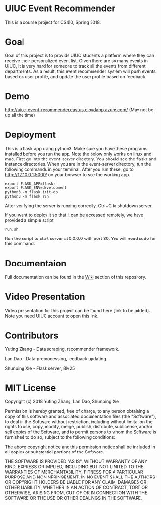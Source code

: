 # UIUC Event Recommender

This is a course project for CS410, Spring 2018.

# Goal

Goal of this project is to provide UIUC students a platform where they can receive their personalized event list. 
Given there are so many events in UIUC, it is very hard for someone to track all the events from different departments.
As a result, this event recommender system will push events based on user profile, and update the user profile based on
feedback.

# Demo
http://uiuc-event-recommender.eastus.cloudapp.azure.com/ (May not be up all the time)

# Deployment

This is a flask app using python3. Make sure you have these programs installed before you run the app. 
Note the below only works on linux and mac. First go into the event-server directory.
You should see the flaskr and instance directories. When you are in the event-server directory, run the following commands in your terminal.
After you run these, go to http://127.0.0.1:5000/ on your browser to see the working app.


    export FLASK_APP=flaskr
    export FLASK_ENV=development
    python3 -m flask init-db
    python3 -m flask run


After verifying the server is running correctly. Ctrl+C to shutdown server.

If you want to deploy it so that it can be accessed remotely, we have provided a simple script 

    run.sh

Run the script to start server at 0.0.0.0 with port 80. You will need sudo for this command.

# Documentaion

Full documentation can be found in the [Wiki](https://github.com/yuting-zhang/event-recommender/wiki) section of this repository.

# Video Presentation

Video presentation for this project can be found here [link to be added]. Note you need UIUC account to open this link.

# Contributors

Yuting Zhang - Data scraping, recommender framework.

Lan Dao - Data preprocessing, feedback updating.

Shunping Xie - Flask server, BM25

# MIT License

Copyright (c) 2018 Yuting Zhang, Lan Dao, Shunping Xie

Permission is hereby granted, free of charge, to any person obtaining a copy
of this software and associated documentation files (the "Software"), to deal
in the Software without restriction, including without limitation the rights
to use, copy, modify, merge, publish, distribute, sublicense, and/or sell
copies of the Software, and to permit persons to whom the Software is
furnished to do so, subject to the following conditions:

The above copyright notice and this permission notice shall be included in all
copies or substantial portions of the Software.

THE SOFTWARE IS PROVIDED "AS IS", WITHOUT WARRANTY OF ANY KIND, EXPRESS OR
IMPLIED, INCLUDING BUT NOT LIMITED TO THE WARRANTIES OF MERCHANTABILITY,
FITNESS FOR A PARTICULAR PURPOSE AND NONINFRINGEMENT. IN NO EVENT SHALL THE
AUTHORS OR COPYRIGHT HOLDERS BE LIABLE FOR ANY CLAIM, DAMAGES OR OTHER
LIABILITY, WHETHER IN AN ACTION OF CONTRACT, TORT OR OTHERWISE, ARISING FROM,
OUT OF OR IN CONNECTION WITH THE SOFTWARE OR THE USE OR OTHER DEALINGS IN THE
SOFTWARE.
